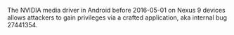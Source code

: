 The NVIDIA media driver in Android before 2016-05-01 on Nexus 9 devices allows attackers to gain privileges via a crafted application, aka internal bug 27441354.